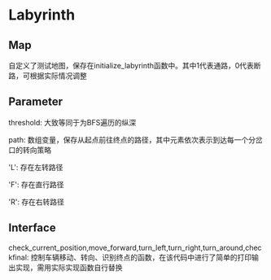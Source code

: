 # Labyrinth

## Map
自定义了测试地图，保存在initialize_labyrinth函数中。其中1代表通路，0代表断路，可根据实际情况调整

## Parameter
threshold: 大致等同于为BFS遍历的纵深

path: 数组变量，保存从起点前往终点的路径，其中元素依次表示到达每一个分岔口的转向策略

'L': 存在左转路径

'F': 存在直行路径

'R': 存在右转路径


## Interface
check_current_position,move_forward,turn_left,turn_right,turn_around,checkfinal: 控制车辆移动、转向、识别终点的函数，在该代码中进行了简单的打印输出实现，需用实际实现函数自行替换
